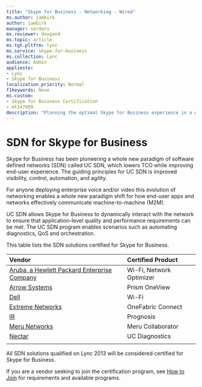 ```yaml
---
title: "Skype for Business - Networking - Wired"
ms.author: jambirk
author: jambirk
manager: serdars
ms.reviewer: dougand
ms.topic: article
ms.tgt.pltfrm: lync
ms.service: skype-for-business
ms.collection: Lync
audience: Admin
appliesto:
- Lync
- Skype for Business 
localization_priority: Normal
f1keywords: None
ms.custom:
- Skype for Business Certification
- mt147899
description: "Planning the optimal Skype for Business experience in a wired world."
---
```


# SDN for Skype for Business
Skype for Business has been pioneering a whole new paradigm of software defined networks (SDN) called UC SDN, which lowers TCO while improving end-user experience. The guiding principles for UC SDN is improved visibility, control, automation, and agility.

For anyone deploying enterprise voice and/or video this evolution of networking enables a whole new paradigm shift for how end-user apps and networks effectively communicate machine-to-machine (M2M).

UC SDN allows Skype for Business to dynamically interact with the network to ensure that application-level quality and performance requirements can be met. The UC SDN program enables scenarios such as automating diagnostics, QoS and orchestration.

This table lists the SDN solutions certified for Skype for Business.


| Vendor  | Certified Product  |
|:---------|:---------|
| [Aruba, a Hewlett Packard Enterprise Company](http://www.arubanetworks.com/) |  Wi-Fi, Network Optimizer  |
|[Arrow Systems](http://www.arrowsi.com/) | Prism OneView |
|[Dell](http://www.dell.com/us/business/p/w-series-airwave/pd) |Wi-Fi |
|[Extreme Networks](http://www.extremenetworks.com/product/microsoft-lync-solutions) |  OneFabric Connect |
|[IR](http://ir.com/) |Prognosis|
|[Meru Networks](http://www.merunetworks.com/Products/Software/Meru-Center.html) |Meru Collaborator |
|[Nectar](http://nectarcorp.com/)  |   UC Diagnostics      |
|     |         |


All SDN solutions qualified on Lync 2013 will be considered certified for Skype for Business.

If you are a vendor seeking to join the certification program, see [How to Join](how-to-join.md) for requirements and available programs.
